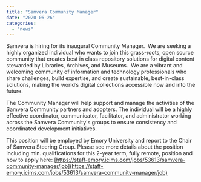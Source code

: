 ```yaml
---
title: "Samvera Community Manager"
date: "2020-06-26"
categories: 
  - "news"
---
```


Samvera is hiring for its inaugural Community Manager.  We are seeking a highly organized individual who wants to join this grass-roots, open source community that creates best in class repository solutions for digital content stewarded by Libraries, Archives, and Museums.  We are a vibrant and welcoming community of information and technology professionals who share challenges, build expertise, and create sustainable, best-in-class solutions, making the world’s digital collections accessible now and into the future.

The Community Manager will help support and manage the activities of the Samvera Community partners and adopters. The individual will be a highly effective coordinator, communicator, facilitator, and administrator working across the Samvera Community's groups to ensure consistency and coordinated development initiatives.

This position will be employed by Emory University and report to the Chair of Samvera Steering Group. Please see more details about the position including min. qualifications for this 2-year term, fully remote, position and how to apply here: [https://staff-emory.icims.com/jobs/53613/samvera-community-manager/job](https://staff-emory.icims.com/jobs/53613/samvera-community-manager/job)
